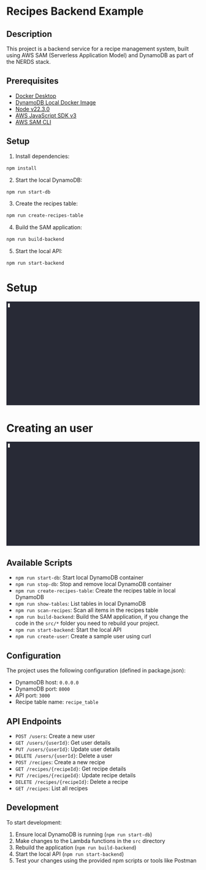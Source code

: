# Recipes Backend Example

## Description

This project is a backend service for a recipe management system, built using AWS SAM (Serverless Application Model) and DynamoDB as part of the NERDS stack.

## Prerequisites

- [Docker Desktop](https://www.docker.com/products/docker-desktop/)
- [DynamoDB Local Docker Image](https://hub.docker.com/r/amazon/dynamodb-local)
- [Node v22.3.0](https://nodejs.org/en/blog/release/v22.3.0)
- [AWS JavaScript SDK v3](https://docs.aws.amazon.com/AWSJavaScriptSDK/v3/latest/client/dynamodb/)
- [AWS SAM CLI](https://docs.aws.amazon.com/serverless-application-model/latest/developerguide/install-sam-cli.html)

## Setup

1. Install dependencies:

```bash
npm install
```

2. Start the local DynamoDB:

```bash
npm run start-db
```

3. Create the recipes table:

```bash
npm run create-recipes-table
```

4. Build the SAM application:

```bash
npm run build-backend
```

5. Start the local API:

```bash
npm run start-backend
```

# Setup

![demo.gif](./documentation/demo.gif)

# Creating an user

![demo-api.gif](./documentation/demo-api.gif)

## Available Scripts

- `npm run start-db`: Start local DynamoDB container
- `npm run stop-db`: Stop and remove local DynamoDB container
- `npm run create-recipes-table`: Create the recipes table in local DynamoDB
- `npm run show-tables`: List tables in local DynamoDB
- `npm run scan-recipes`: Scan all items in the recipes table
- `npm run build-backend`: Build the SAM application, if you change the code in the `src/*` folder you need to rebuild your project.
- `npm run start-backend`: Start the local API
- `npm run create-user`: Create a sample user using curl

## Configuration

The project uses the following configuration (defined in package.json):

- DynamoDB host: `0.0.0.0`
- DynamoDB port: `8000`
- API port: `3000`
- Recipe table name: `recipe_table`

## API Endpoints

- `POST /users`: Create a new user
- `GET /users/{userId}`: Get user details
- `PUT /users/{userId}`: Update user details
- `DELETE /users/{userId}`: Delete a user
- `POST /recipes`: Create a new recipe
- `GET /recipes/{recipeId}`: Get recipe details
- `PUT /recipes/{recipeId}`: Update recipe details
- `DELETE /recipes/{recipeId}`: Delete a recipe
- `GET /recipes`: List all recipes

## Development

To start development:

1. Ensure local DynamoDB is running (`npm run start-db`)
2. Make changes to the Lambda functions in the `src` directory
3. Rebuild the application (`npm run build-backend`)
4. Start the local API (`npm run start-backend`)
5. Test your changes using the provided npm scripts or tools like Postman
